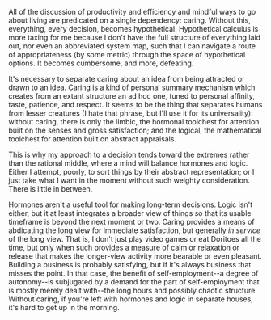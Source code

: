 All of the discussion of productivity and efficiency and mindful ways to go about living are predicated on a single dependency: caring. Without this, everything, every decision, becomes hypothetical. Hypothetical calculus is more taxing for me because I don't have the full structure of everything laid out, nor even an abbreviated system map, such that I can navigate a route of appropriateness (by some metric) through the space of hypothetical options. It becomes cumbersome, and more, defeating.

It's necessary to separate caring about an idea from being attracted or drawn to an idea. Caring is a kind of personal summary mechanism which creates from an extant structure an ad hoc one, tuned to personal affinity, taste, patience, and respect. It seems to be the thing that separates humans from lesser creatures (I hate that phrase, but I'll use it for its universality): without caring, there is only the limbic, the hormonal toolchest for attention built on the senses and gross satisfaction; and the logical, the mathematical toolchest for attention built on abstract appraisals.

This is why my approach to a decision tends toward the extremes rather than the rational middle, where a mind will balance hormones and logic. Either I attempt, poorly, to sort things by their abstract representation; or I just take what I want in the moment without such weighty consideration. There is little in between.

Hormones aren't a useful tool for making long-term decisions. Logic isn't either, but it at least integrates a broader view of things so that its usable timeframe is beyond the next moment or two. Caring provides a means of abdicating the long view for immediate satisfaction, but generally _in service_ of the long view. That is, I don't just play video games or eat Doritoes all the time, but only when such provides a measure of calm or relaxation or release that makes the longer-view activity more bearable or even pleasant. Building a business is probably satisfying, but if it's always business that misses the point. In that case, the benefit of self-employment--a degree of autonomy--is subjugated by a demand for the part of self-employment that is mostly merely dealt with--the long hours and possibly chaotic structure. Without caring, if you're left with hormones and logic in separate houses, it's hard to get up in the morning.
